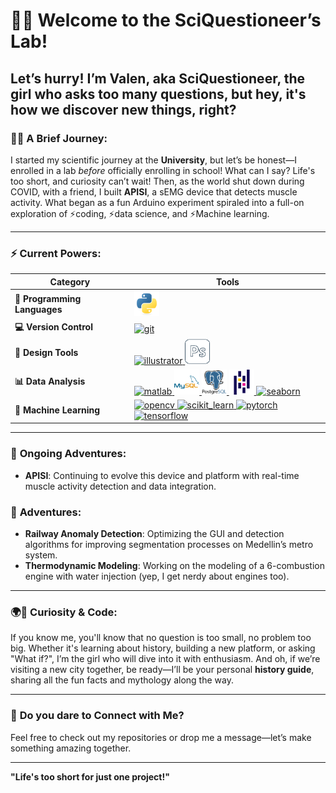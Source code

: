 # 👨‍🚀 **Welcome to the SciQuestioneer’s Lab!**  


Let’s hurry! I’m **Valen**, aka **SciQuestioneer**,  the girl who asks too many questions, but hey, it's how we discover new things, right?
---


### 🧑‍🔬 **A Brief Journey:**
I started my scientific journey at the **University**, but let’s be honest—I enrolled in a lab *before* officially enrolling in school! What can I say? Life's too short, and curiosity can’t wait! Then, as the world shut down during COVID, with a friend, I built **APISI**, a sEMG device that detects muscle activity. What began as a fun Arduino experiment spiraled into a full-on exploration of ⚡coding, ⚡data science, and ⚡Machine learning.

---

### ⚡ **Current Powers:**


| **Category**                  | **Tools**                                                                                                     |
|-------------------------------|----------------------------------------------------------------------------------------------------------------|
| **🐍 Programming Languages**   | <a href="https://www.python.org" target="_blank" rel="noreferrer"> <img src="https://raw.githubusercontent.com/devicons/devicon/master/icons/python/python-original.svg" alt="python" width="40" height="40"/> </a> |
| **💻 Version Control**        | <a href="https://git-scm.com/" target="_blank" rel="noreferrer"> <img src="https://www.vectorlogo.zone/logos/git-scm/git-scm-icon.svg" alt="git" width="40" height="40"/> </a> |
| **🎨 Design Tools**           | <a href="https://www.adobe.com/in/products/illustrator.html" target="_blank" rel="noreferrer"> <img src="https://www.vectorlogo.zone/logos/adobe_illustrator/adobe_illustrator-icon.svg" alt="illustrator" width="40" height="40"/> </a> <a href="https://www.photoshop.com/en" target="_blank" rel="noreferrer"> <img src="https://raw.githubusercontent.com/devicons/devicon/master/icons/photoshop/photoshop-line.svg" alt="photoshop" width="40" height="40"/> </a> |
| **📊 Data Analysis**          | <a href="https://www.mathworks.com/" target="_blank" rel="noreferrer"> <img src="https://upload.wikimedia.org/wikipedia/commons/2/21/Matlab_Logo.png" alt="matlab" width="40" height="40"/> </a> <a href="https://www.mysql.com/" target="_blank" rel="noreferrer"> <img src="https://raw.githubusercontent.com/devicons/devicon/master/icons/mysql/mysql-original-wordmark.svg" alt="mysql" width="40" height="40"/> </a> <a href="https://www.postgresql.org" target="_blank" rel="noreferrer"> <img src="https://raw.githubusercontent.com/devicons/devicon/master/icons/postgresql/postgresql-original-wordmark.svg" alt="postgresql" width="40" height="40"/> </a> <a href="https://pandas.pydata.org/" target="_blank" rel="noreferrer"> <img src="https://raw.githubusercontent.com/devicons/devicon/2ae2a900d2f041da66e950e4d48052658d850630/icons/pandas/pandas-original.svg" alt="pandas" width="40" height="40"/> </a> <a href="https://seaborn.pydata.org/" target="_blank" rel="noreferrer"> <img src="https://seaborn.pydata.org/_images/logo-mark-lightbg.svg" alt="seaborn" width="40" height="40"/> </a> |
| **🧠 Machine Learning**       | <a href="https://opencv.org/" target="_blank" rel="noreferrer"> <img src="https://www.vectorlogo.zone/logos/opencv/opencv-icon.svg" alt="opencv" width="40" height="40"/> </a> <a href="https://scikit-learn.org/" target="_blank" rel="noreferrer"> <img src="https://upload.wikimedia.org/wikipedia/commons/0/05/Scikit_learn_logo_small.svg" alt="scikit_learn" width="40" height="40"/> </a> <a href="https://pytorch.org/" target="_blank" rel="noreferrer"> <img src="https://www.vectorlogo.zone/logos/pytorch/pytorch-icon.svg" alt="pytorch" width="40" height="40"/> </a> <a href="https://www.tensorflow.org" target="_blank" rel="noreferrer"> <img src="https://www.vectorlogo.zone/logos/tensorflow/tensorflow-icon.svg" alt="tensorflow" width="40" height="40"/> </a> |


---

### 🚀 **Ongoing Adventures:**
- **APISI**: Continuing to evolve this device and platform with real-time muscle activity detection and data integration.

### 🏁 **Adventures:**
- **Railway Anomaly Detection**: Optimizing the GUI and detection algorithms for improving segmentation processes on Medellin’s metro system.
- **Thermodynamic Modeling**: Working on the modeling of a 6-combustion engine with water injection (yep, I get nerdy about engines too).


---
### 🌍🥑 **Curiosity & Code:**
If you know me, you'll know that no question is too small, no problem too big. Whether it's learning about history, building a new platform, or asking "What if?", I’m the girl who will dive into it with enthusiasm. And oh, if we’re visiting a new city together, be ready—I’ll be your personal **history guide**, sharing all the fun facts and mythology along the way.

---

### 🌟 **Do you dare to Connect with Me?**
Feel free to check out my repositories or drop me a message—let’s make something amazing together.

---

**"Life's too short for just one project!"**  



